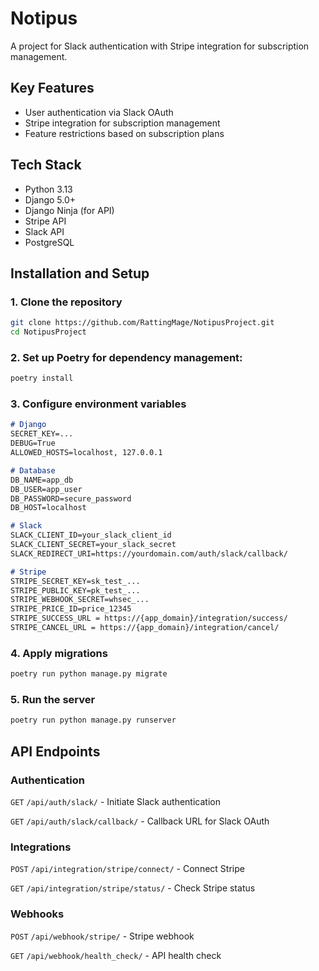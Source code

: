 # Notipus

A project for Slack authentication with Stripe integration for subscription management.

## Key Features

- User authentication via Slack OAuth
- Stripe integration for subscription management
- Feature restrictions based on subscription plans

## Tech Stack

- Python 3.13
- Django 5.0+
- Django Ninja (for API)
- Stripe API
- Slack API
- PostgreSQL

## Installation and Setup

### 1. Clone the repository

```bash
git clone https://github.com/RattingMage/NotipusProject.git
cd NotipusProject
```

### 2. Set up Poetry for dependency management:

```bash
poetry install
```

### 3. Configure environment variables

```markdown
# Django
SECRET_KEY=...
DEBUG=True
ALLOWED_HOSTS=localhost, 127.0.0.1

# Database
DB_NAME=app_db
DB_USER=app_user
DB_PASSWORD=secure_password
DB_HOST=localhost

# Slack
SLACK_CLIENT_ID=your_slack_client_id
SLACK_CLIENT_SECRET=your_slack_secret
SLACK_REDIRECT_URI=https://yourdomain.com/auth/slack/callback/

# Stripe
STRIPE_SECRET_KEY=sk_test_...
STRIPE_PUBLIC_KEY=pk_test_...
STRIPE_WEBHOOK_SECRET=whsec_...
STRIPE_PRICE_ID=price_12345
STRIPE_SUCCESS_URL = https://{app_domain}/integration/success/
STRIPE_CANCEL_URL = https://{app_domain}/integration/cancel/
```

### 4. Apply migrations

```bash
poetry run python manage.py migrate 
```

### 5. Run the server

```bash
poetry run python manage.py runserver 
```

## API Endpoints

### Authentication
`GET` `/api/auth/slack/` - Initiate Slack authentication

`GET` `/api/auth/slack/callback/` - Callback URL for Slack OAuth

### Integrations
`POST` `/api/integration/stripe/connect/` - Connect Stripe

`GET` `/api/integration/stripe/status/` - Check Stripe status

### Webhooks
`POST` `/api/webhook/stripe/` - Stripe webhook

`GET` `/api/webhook/health_check/` - API health check